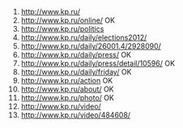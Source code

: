 1. http://www.kp.ru/
2. http://www.kp.ru/online/                     OK
3. http://www.kp.ru/politics
4. http://www.kp.ru/daily/elections2012/
5. http://www.kp.ru/daily/26001.4/2928090/
6. http://www.kp.ru/daily/press/                OK
7. http://www.kp.ru/daily/press/detail/10596/   OK
8. http://www.kp.ru/daily/friday/               OK
9. http://www.kp.ru/action                      OK
10. http://www.kp.ru/about/                     OK
11. http://www.kp.ru/photo/                     OK
12. http://www.kp.ru/video/
13. http://www.kp.ru/video/484608/